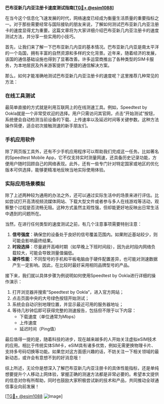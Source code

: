 **巴布亚新几内亚注册卡速度测试指南[[TG💪+ @esim1088](https://t.me/s/esim1088)]**

在当今这个信息化飞速发展的时代，网络速度已经成为衡量生活质量的重要指标之一。对于那些需要经常与国际接轨的朋友来说，了解如何测试巴布亚新几内亚注册卡的速度显得尤为重要。这篇文章将为大家详细介绍巴布亚新几内亚注册卡的速度测试方法，并分享一些实用的小技巧。

首先，让我们来了解一下巴布亚新几内亚的基本情况。巴布亚新几内亚是南太平洋的一个岛国，拥有丰富的自然资源和多样的文化背景。近年来，随着经济的发展，该国的通信基础设施也得到了显著改善。许多运营商推出了各种类型的SIM卡服务，为本地居民及外来游客提供了便捷的通信解决方案。

那么，如何才能准确地测试巴布亚新几内亚注册卡的速度呢？这里推荐几种常见的方法：

### 在线工具测试

最简单直接的方式就是利用互联网上的在线测速工具。例如，Speedtest by Ookla就是一个非常受欢迎的选择。用户只需访问其官网，点击“开始测试”按钮，系统便会自动检测当前设备的下载、上传速率以及延迟时间等关键参数。这种方法操作简便，适合初次接触测速的新手朋友们。

### 手机应用软件

除了网页版工具外，还有不少手机应用程序可以帮助我们完成这一任务。比如著名的Speedtest Mobile App，它不仅支持实时测量网速，还具备历史记录功能，方便用户随时回顾自己的网络表现。此外，还有一些专门针对特定国家或地区的优化版本可供选择，能够更精准地反映当地实际使用体验。

### 实际应用场景模拟

除了上述两种较为通用的办法之外，还可以通过实际生活中的场景来进行评估。比如尝试打开高清视频流媒体网站、下载大型文件或者参与多人在线游戏等活动，观察整个过程是否流畅无阻。这种方式虽然主观性强，但却能更好地反映出日常生活中遇到的问题所在。

当然，在进行任何类型的速度测试之前，有几个注意事项需要特别注意：

1. **信号强度**：确保您的设备处于良好的信号覆盖范围内。如果附近基站较少，则可能会影响最终结果。
2. **时段选择**：尽量避开高峰时期（如早晚上下班时间段），因为此时段内网络负载较大，可能会导致测量值偏低。
3. **硬件性能**：不同型号的手机和平板电脑由于硬件配置差异，也可能对测速数据产生一定影响。因此，在比较时最好采用相同品牌型号的产品。

接下来，我们就以具体步骤为例说明如何使用Speedtest by Ookla进行详细的操作演示：

1. 打开浏览器并搜索“Speedtest by Ookla”，进入官方网站；
2. 点击页面中央的大号绿色按钮开始测试；
3. 系统会自动识别地理位置，并显示最近可用的服务器地址；
4. 等待几秒钟后即可获得完整的测速报告，包括但不限于以下内容：
   - 下载速度（单位通常为Mbps）
   - 上传速度
   - 延迟时间（Ping值）

最后值得一提的是，随着科技的进步，现在越来越多的人开始关注虚拟eSIM技术的应用。相比于传统实体SIM卡，eSIM具有诸多优势，例如无需更换物理卡片、支持多号码切换等功能。如果您对这方面感兴趣的话，不妨关注一下相关领域的最新动态，或许会有意想不到的好消息哦！

综上所述，无论你是想深入了解巴布亚新几内亚注册卡的具体性能指标，还是单纯想要提升个人移动上网体验，掌握正确的测速方法都是非常必要的。希望本文提供的信息对你有所帮助，同时也鼓励大家积极尝试新的技术和产品，共同推动全球通信事业向前发展！

[[TG💪+ @esim1088](https://t.me/s/esim1088) ![Image](https://i.postimg.cc/4NQfJmqS/Snipaste-2025-05-13-00-14-12.png)]